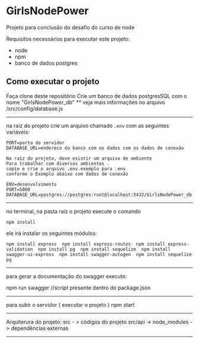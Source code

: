 # GirlsNodePower
Projeto para conclusão do desafio do curso de node


Requisitos necessários para executar este projeto: 
 - node
 - npm
 - banco de dados postgres

## Como executar o projeto 

Faça clone deste repositório
Crie um banco de dados postgresSQL com o nome "GirlsNodePower_db"
** veja mais informações no arquivo /src/config/database.js 

------

na raiz do projeto crie um arquivo chamado `.env` com as seguintes variáveis:
```
PORT=porta do servidor  
DATABASE_URL=endereco do banco com os dados com os dados de conexão  
```

```
Na raiz do projeto, deve existir um arquivo de ambiente
Para trabalhar com diversos ambientes . 
copie e crie o arquivo .env.exemplo para .env
conforme o Exemplo abaixo com dados de conexão  

ENV=desenvolvimento
PORT=5000
DATABASE_URL=postgres://postgres:root@localhost:5432/GirlsNodePower_db
```

------

no terminal, na pasta raiz o projeto  execute o comando 

```
npm install

``` 

ele irá instalar os seguintes módulos: 

``
    npm install express 
    npm install express-routes 
    npm install express-validation 
    npm install pg 
    npm install sequelize 
    npm install swagger-ui-express 
    npm install swagger-autogen 
    npm install sequelize pg 
`` 

---------------

para gerar a documentação do swagger execute: 

npm run swagger 
//script presente dentro do package.json

---------------

para subir o servidor ( executar o projeto )
npm start

--------------

Arquiterura do projeto: 
src - > códigos do projeto 
src/api -> 
node_modules -> dependências externas 

--------------